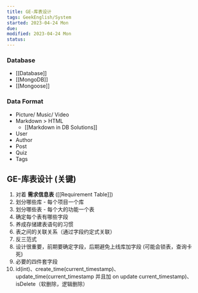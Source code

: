 ```yaml
---
title: GE-库表设计
tags: GeekEnglish/System
started: 2023-04-24 Mon
due: 
modified: 2023-04-24 Mon
status: 
---
```

### Database
- [[Database]]
- [[MongoDB]]
- [[Mongoose]]
### Data Format
- Picture/ Music/ Video
- Markdown > HTML
	- [[Markdown in DB Solutions]]
- User
- Author
- Post
- Quiz
- Tags
## GE-库表设计 (关键)
1. 对着 **需求信息表** ([[Requirement Table]])
2. 划分哪些库 - 每个项目一个库
3. 划分哪些表 - 每个大的功能一个表
4. 确定每个表有哪些字段
5. 养成存储建表语句的习惯
6. 表之间的关联关系（通过字段约定式关联）
7. 反三范式
8. 设计很重要，前期要确定字段，后期避免上线库加字段 (可能会锁表，查询卡死)
9. 必要的四件套字段
10. id(int)、create_time(current_timestamp)、update_time(current_timestamp 并且加 on update current_timestamp)、isDelete（软删除，逻辑删除）